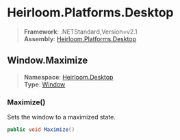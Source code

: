 # Heirloom.Platforms.Desktop

> **Framework**: .NETStandard,Version=v2.1  
> **Assembly**: [Heirloom.Platforms.Desktop][0]  

## Window.Maximize

> **Namespace**: [Heirloom.Desktop][0]  
> **Type**: [Window][1]  

### Maximize()

Sets the window to a maximized state.

```cs
public void Maximize()
```

[0]: ../../../Heirloom.Platforms.Desktop.md
[1]: ../Window.md
